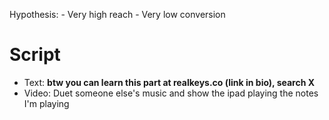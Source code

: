 Hypothesis:
    - Very high reach
    - Very low conversion

# Script

- Text: **btw you can learn this part at realkeys.co (link in bio), search X**
- Video: Duet someone else's music and show the ipad playing the notes I'm playing